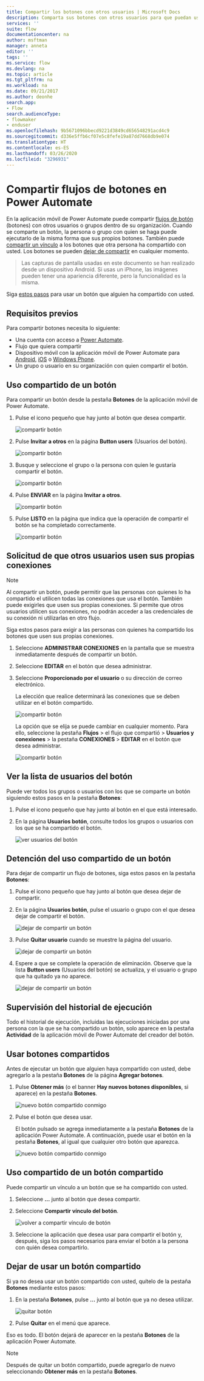 ```yaml
---
title: Compartir los botones con otros usuarios | Microsoft Docs
description: Comparta sus botones con otros usuarios para que puedan usarlos y ahorrar tiempo.
services: ''
suite: flow
documentationcenter: na
author: msftman
manager: anneta
editor: ''
tags: ''
ms.service: flow
ms.devlang: na
ms.topic: article
ms.tgt_pltfrm: na
ms.workload: na
ms.date: 09/21/2017
ms.author: deonhe
search.app:
- Flow
search.audienceType:
- flowmaker
- enduser
ms.openlocfilehash: 9b5671096bbecd9221d3849cd656548291acd4c9
ms.sourcegitcommit: d336e5ffb6cf07e5c8fefe19a87dd7668db9e074
ms.translationtype: HT
ms.contentlocale: es-ES
ms.lasthandoff: 03/26/2020
ms.locfileid: "3296931"
---
```

# <a name="share-button-flows-in-power-automate"></a>Compartir flujos de botones en Power Automate

En la aplicación móvil de Power Automate puede compartir [flujos de botón](introduction-to-button-flows.md) (botones) con otros usuarios o grupos dentro de su organización. Cuando se comparte un botón, la persona o grupo con quien se haga puede ejecutarlo de la misma forma que sus propios botones. También puede [compartir un vínculo](share-buttons.md#re-share-a-button) a los botones que otra persona ha compartido con usted. Los botones se pueden [dejar de compartir](share-buttons.md#stop-sharing-a-button) en cualquier momento.

> Las capturas de pantalla usadas en este documento se han realizado desde un dispositivo Android. Si usas un iPhone, las imágenes pueden tener una apariencia diferente, pero la funcionalidad es la misma.
> 
> 

Siga [estos pasos](share-buttons.md#use-shared-buttons) para usar un botón que alguien ha compartido con usted.

## <a name="prerequisites"></a>Requisitos previos
Para compartir botones necesita lo siguiente:

* Una cuenta con acceso a [Power Automate](https://flow.microsoft.com).
* Flujo que quiera compartir
* Dispositivo móvil con la aplicación móvil de Power Automate para [Android](https://aka.ms/flowmobiledocsandroid), [iOS](https://aka.ms/flowmobiledocsios) o [Windows Phone](https://aka.ms/flowmobilewindows).
* Un grupo o usuario en su organización con quien compartir el botón.

## <a name="share-a-button"></a>Uso compartido de un botón
Para compartir un botón desde la pestaña **Botones** de la aplicación móvil de Power Automate.

1. Pulse el icono pequeño que hay junto al botón que desea compartir.
   
    ![compartir botón](./media/share-buttons/share-button-flows-buttons-tab.png)
2. Pulse **Invitar a otros** en la página **Button users** (Usuarios del botón).
   
    ![compartir botón](./media/share-buttons/share-button-flows-button-users.png)
3. Busque y seleccione el grupo o la persona con quien le gustaría compartir el botón.
   
    ![compartir botón](./media/share-buttons/share-button-flows-invite-others-select.png)
4. Pulse **ENVIAR** en la página **Invitar a otros**.
   
    ![compartir botón](./media/share-buttons/share-button-flows-invite-others-send.png)
5. Pulse **LISTO** en la página que indica que la operación de compartir el botón se ha completado correctamente.
   
    ![compartir botón](./media/share-buttons/share-button-flows-invite-others-done.png)

## <a name="require-users-to-use-their-own-connections"></a>Solicitud de que otros usuarios usen sus propias conexiones
> [!NOTE]
> Al compartir un botón, puede permitir que las personas con quienes lo ha compartido el utilicen todas las conexiones que usa el botón. También puede exigirles que usen sus propias conexiones. Si permite que otros usuarios utilicen sus conexiones, no podrán acceder a las credenciales de su conexión ni utilizarlas en otro flujo.
> 
> 

Siga estos pasos para exigir a las personas con quienes ha compartido los botones que usen sus propias conexiones.

1. Seleccione **ADMINISTRAR CONEXIONES** en la pantalla que se muestra inmediatamente después de compartir un botón.
2. Seleccione **EDITAR** en el botón que desea administrar.
3. Seleccione **Proporcionado por el usuario** o su dirección de correo electrónico.
   
    La elección que realice determinará las conexiones que se deben utilizar en el botón compartido.
   
    ![compartir botón](./media/share-buttons/share-button-select-connection-provided-by-user.png)
   
    La opción que se elija se puede cambiar en cualquier momento. Para ello, seleccione la pestaña **Flujos** > el flujo que compartió > **Usuarios y conexiones** > la pestaña **CONEXIONES** > **EDITAR** en el botón que desea administrar.
   
    ![compartir botón](./media/share-buttons/share-button-flows-conn-provided-by-user.png)

## <a name="view-the-list-of-button-users"></a>Ver la lista de usuarios del botón
Puede ver todos los grupos o usuarios con los que se comparte un botón siguiendo estos pasos en la pestaña **Botones**:

1. Pulse el icono pequeño que hay junto al botón en el que está interesado.
2. En la página **Usuarios botón**, consulte todos los grupos o usuarios con los que se ha compartido el botón.
   
    ![ver usuarios del botón](./media/share-buttons/share-button-flows-button-users-list.png)

## <a name="stop-sharing-a-button"></a>Detención del uso compartido de un botón
Para dejar de compartir un flujo de botones, siga estos pasos en la pestaña **Botones**:

1. Pulse el icono pequeño que hay junto al botón que desea dejar de compartir.
2. En la página **Usuarios botón**, pulse el usuario o grupo con el que desea dejar de compartir el botón.
   
    ![dejar de compartir un botón](./media/share-buttons/share-button-flows-remove-user-list.png)
3. Pulse **Quitar usuario** cuando se muestre la página del usuario.
   
    ![dejar de compartir un botón](./media/share-buttons/share-button-flows-remove-user.png)
4. Espere a que se complete la operación de eliminación. Observe que la lista **Button users** (Usuarios del botón) se actualiza, y el usuario o grupo que ha quitado ya no aparece.
   
    ![dejar de compartir un botón](./media/share-buttons/share-button-flows-remove-user-result.png)

## <a name="monitor-the-run-history"></a>Supervisión del historial de ejecución
Todo el historial de ejecución, incluidas las ejecuciones iniciadas por una persona con la que se ha compartido un botón, solo aparece en la pestaña **Actividad** de la aplicación móvil de Power Automate del creador del botón.

## <a name="use-shared-buttons"></a>Usar botones compartidos
Antes de ejecutar un botón que alguien haya compartido con usted, debe agregarlo a la pestaña **Botones** de la página **Agregar botones**.

1. Pulse **Obtener más** (o el banner **Hay nuevos botones disponibles**, si aparece) en la pestaña **Botones**.
   
    ![nuevo botón compartido conmigo](./media/share-buttons/share-button-flows-banner.png)
2. Pulse el botón que desea usar.
   
    El botón pulsado se agrega inmediatamente a la pestaña **Botones** de la aplicación Power Automate. A continuación, puede usar el botón en la pestaña **Botones**, al igual que cualquier otro botón que aparezca.
   
    ![nuevo botón compartido conmigo](./media/share-buttons/share-button-flows-buttons-shared-with-me.png)

## <a name="re-share-a-button"></a>Uso compartido de un botón compartido
Puede compartir un vínculo a un botón que se ha compartido con usted.

1. Seleccione **...** junto al botón que desea compartir.
2. Seleccione **Compartir vínculo del botón**.
   
    ![volver a compartir vínculo de botón](./media/share-buttons/re-share-button.png)
3. Seleccione la aplicación que desea usar para compartir el botón y, después, siga los pasos necesarios para enviar el botón a la persona con quién desea compartirlo.

## <a name="stop-using-a-shared-button"></a>Dejar de usar un botón compartido
Si ya no desea usar un botón compartido con usted, quítelo de la pestaña **Botones** mediante estos pasos:

1. En la pestaña **Botones**, pulse **...** junto al botón que ya no desea utilizar.
   
    ![quitar botón](./media/share-buttons/share-button-flows-added-shared-button.png)
2. Pulse **Quitar** en el menú que aparece.

Eso es todo. El botón dejará de aparecer en la pestaña **Botones** de la aplicación Power Automate.

> [!NOTE]
> Después de quitar un botón compartido, puede agregarlo de nuevo seleccionando **Obtener más** en la pestaña **Botones**.
> 
> 

